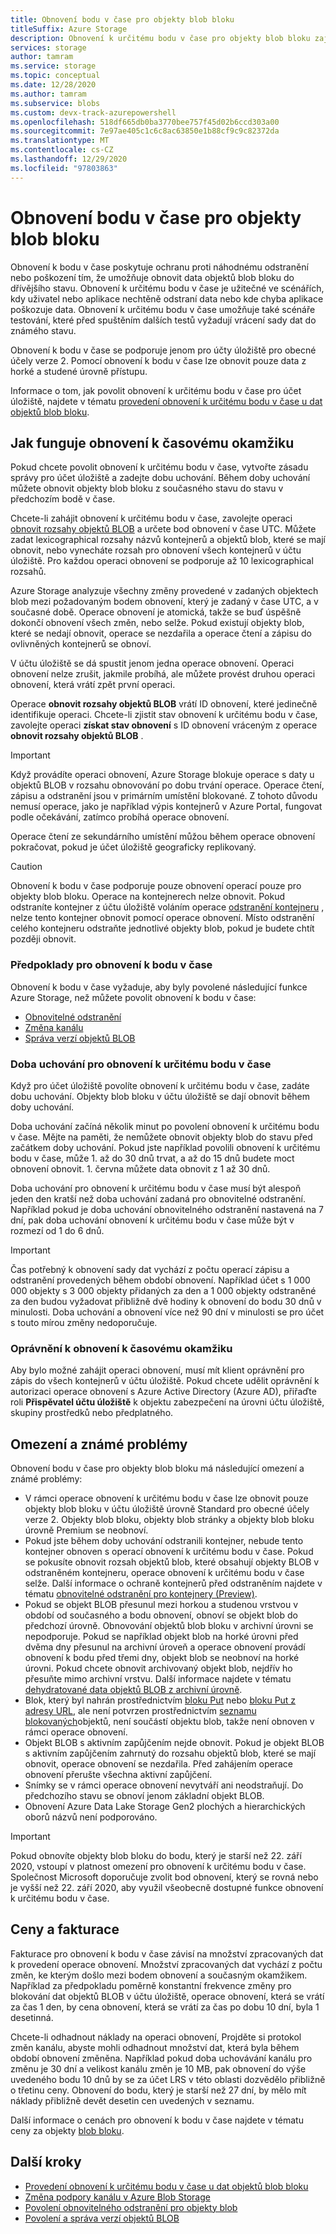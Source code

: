 ```yaml
---
title: Obnovení bodu v čase pro objekty blob bloku
titleSuffix: Azure Storage
description: Obnovení k určitému bodu v čase pro objekty blob bloku zajišťuje ochranu proti náhodnému odstranění nebo poškození tím, že vám umožní obnovit účet úložiště do předchozího stavu v daném časovém okamžiku.
services: storage
author: tamram
ms.service: storage
ms.topic: conceptual
ms.date: 12/28/2020
ms.author: tamram
ms.subservice: blobs
ms.custom: devx-track-azurepowershell
ms.openlocfilehash: 518df665db0ba3770bee757f45d02b6ccd303a00
ms.sourcegitcommit: 7e97ae405c1c6c8ac63850e1b88cf9c9c82372da
ms.translationtype: MT
ms.contentlocale: cs-CZ
ms.lasthandoff: 12/29/2020
ms.locfileid: "97803863"
---
```

# <a name="point-in-time-restore-for-block-blobs"></a>Obnovení bodu v čase pro objekty blob bloku

Obnovení k bodu v čase poskytuje ochranu proti náhodnému odstranění nebo poškození tím, že umožňuje obnovit data objektů blob bloku do dřívějšího stavu. Obnovení k určitému bodu v čase je užitečné ve scénářích, kdy uživatel nebo aplikace nechtěně odstraní data nebo kde chyba aplikace poškozuje data. Obnovení k určitému bodu v čase umožňuje také scénáře testování, které před spuštěním dalších testů vyžadují vrácení sady dat do známého stavu.

Obnovení k bodu v čase se podporuje jenom pro účty úložiště pro obecné účely verze 2. Pomocí obnovení k bodu v čase lze obnovit pouze data z horké a studené úrovně přístupu.

Informace o tom, jak povolit obnovení k určitému bodu v čase pro účet úložiště, najdete v tématu [provedení obnovení k určitému bodu v čase u dat objektů blob bloku](point-in-time-restore-manage.md).

## <a name="how-point-in-time-restore-works"></a>Jak funguje obnovení k časovému okamžiku

Pokud chcete povolit obnovení k určitému bodu v čase, vytvořte zásadu správy pro účet úložiště a zadejte dobu uchování. Během doby uchování můžete obnovit objekty blob bloku z současného stavu do stavu v předchozím bodě v čase.

Chcete-li zahájit obnovení k určitému bodu v čase, zavolejte operaci [obnovit rozsahy objektů BLOB](/rest/api/storagerp/storageaccounts/restoreblobranges) a určete bod obnovení v čase UTC. Můžete zadat lexicographical rozsahy názvů kontejnerů a objektů blob, které se mají obnovit, nebo vynecháte rozsah pro obnovení všech kontejnerů v účtu úložiště. Pro každou operaci obnovení se podporuje až 10 lexicographical rozsahů.

Azure Storage analyzuje všechny změny provedené v zadaných objektech blob mezi požadovaným bodem obnovení, který je zadaný v čase UTC, a v současné době. Operace obnovení je atomická, takže se buď úspěšně dokončí obnovení všech změn, nebo selže. Pokud existují objekty blob, které se nedají obnovit, operace se nezdařila a operace čtení a zápisu do ovlivněných kontejnerů se obnoví.

V účtu úložiště se dá spustit jenom jedna operace obnovení. Operaci obnovení nelze zrušit, jakmile probíhá, ale můžete provést druhou operaci obnovení, která vrátí zpět první operaci.

Operace **obnovit rozsahy objektů BLOB** vrátí ID obnovení, které jedinečně identifikuje operaci. Chcete-li zjistit stav obnovení k určitému bodu v čase, zavolejte operaci **získat stav obnovení** s ID obnovení vráceným z operace **obnovit rozsahy objektů BLOB** .

> [!IMPORTANT]
> Když provádíte operaci obnovení, Azure Storage blokuje operace s daty u objektů BLOB v rozsahu obnovování po dobu trvání operace. Operace čtení, zápisu a odstranění jsou v primárním umístění blokované. Z tohoto důvodu nemusí operace, jako je například výpis kontejnerů v Azure Portal, fungovat podle očekávání, zatímco probíhá operace obnovení.
>
> Operace čtení ze sekundárního umístění můžou během operace obnovení pokračovat, pokud je účet úložiště geograficky replikovaný.

> [!CAUTION]
> Obnovení k bodu v čase podporuje pouze obnovení operací pouze pro objekty blob bloku. Operace na kontejnerech nelze obnovit. Pokud odstraníte kontejner z účtu úložiště voláním operace [odstranění kontejneru](/rest/api/storageservices/delete-container) , nelze tento kontejner obnovit pomocí operace obnovení. Místo odstranění celého kontejneru odstraňte jednotlivé objekty blob, pokud je budete chtít později obnovit.

### <a name="prerequisites-for-point-in-time-restore"></a>Předpoklady pro obnovení k bodu v čase

Obnovení k bodu v čase vyžaduje, aby byly povolené následující funkce Azure Storage, než můžete povolit obnovení k bodu v čase:

- [Obnovitelné odstranění](./soft-delete-blob-overview.md)
- [Změna kanálu](storage-blob-change-feed.md)
- [Správa verzí objektů BLOB](versioning-overview.md)

### <a name="retention-period-for-point-in-time-restore"></a>Doba uchování pro obnovení k určitému bodu v čase

Když pro účet úložiště povolíte obnovení k určitému bodu v čase, zadáte dobu uchování. Objekty blob bloku v účtu úložiště se dají obnovit během doby uchování.

Doba uchování začíná několik minut po povolení obnovení k určitému bodu v čase. Mějte na paměti, že nemůžete obnovit objekty blob do stavu před začátkem doby uchování. Pokud jste například povolili obnovení k určitému bodu v čase, může 1. až do 30 dnů trvat, a až do 15 dnů budete moct obnovení obnovit. 1. června můžete data obnovit z 1 až 30 dnů.

Doba uchování pro obnovení k určitému bodu v čase musí být alespoň jeden den kratší než doba uchování zadaná pro obnovitelné odstranění. Například pokud je doba uchování obnovitelného odstranění nastavená na 7 dní, pak doba uchování obnovení k určitému bodu v čase může být v rozmezí od 1 do 6 dnů.

> [!IMPORTANT]
> Čas potřebný k obnovení sady dat vychází z počtu operací zápisu a odstranění provedených během období obnovení. Například účet s 1 000 000 objekty s 3 000 objekty přidaných za den a 1 000 objekty odstraněné za den budou vyžadovat přibližně dvě hodiny k obnovení do bodu 30 dnů v minulosti. Doba uchování a obnovení více než 90 dní v minulosti se pro účet s touto mírou změny nedoporučuje.

### <a name="permissions-for-point-in-time-restore"></a>Oprávnění k obnovení k časovému okamžiku

Aby bylo možné zahájit operaci obnovení, musí mít klient oprávnění pro zápis do všech kontejnerů v účtu úložiště. Pokud chcete udělit oprávnění k autorizaci operace obnovení s Azure Active Directory (Azure AD), přiřaďte roli **Přispěvatel účtu úložiště** k objektu zabezpečení na úrovni účtu úložiště, skupiny prostředků nebo předplatného.

## <a name="limitations-and-known-issues"></a>Omezení a známé problémy

Obnovení bodu v čase pro objekty blob bloku má následující omezení a známé problémy:

- V rámci operace obnovení k určitému bodu v čase lze obnovit pouze objekty blob bloku v účtu úložiště úrovně Standard pro obecné účely verze 2. Objekty blob bloku, objekty blob stránky a objekty blob bloku úrovně Premium se neobnoví. 
- Pokud jste během doby uchování odstranili kontejner, nebude tento kontejner obnoven s operací obnovení k určitému bodu v čase. Pokud se pokusíte obnovit rozsah objektů blob, které obsahují objekty BLOB v odstraněném kontejneru, operace obnovení k určitému bodu v čase selže. Další informace o ochraně kontejnerů před odstraněním najdete v tématu [obnovitelné odstranění pro kontejnery (Preview)](soft-delete-container-overview.md).
- Pokud se objekt BLOB přesunul mezi horkou a studenou vrstvou v období od současného a bodu obnovení, obnoví se objekt blob do předchozí úrovně. Obnovování objektů blob bloku v archivní úrovni se nepodporuje. Pokud se například objekt blob na horké úrovni před dvěma dny přesunul na archivní úroveň a operace obnovení provádí obnovení k bodu před třemi dny, objekt blob se neobnoví na horké úrovni. Pokud chcete obnovit archivovaný objekt blob, nejdřív ho přesuňte mimo archivní vrstvu. Další informace najdete v tématu [dehydratované data objektů BLOB z archivní úrovně](storage-blob-rehydration.md).
- Blok, který byl nahrán prostřednictvím [bloku Put](/rest/api/storageservices/put-block) nebo [bloku Put z adresy URL](/rest/api/storageservices/put-block-from-url), ale není potvrzen prostřednictvím [seznamu blokovaných](/rest/api/storageservices/put-block-list)objektů, není součástí objektu blob, takže není obnoven v rámci operace obnovení.
- Objekt BLOB s aktivním zapůjčením nejde obnovit. Pokud je objekt BLOB s aktivním zapůjčením zahrnutý do rozsahu objektů blob, které se mají obnovit, operace obnovení se nezdařila. Před zahájením operace obnovení přerušte všechna aktivní zapůjčení.
- Snímky se v rámci operace obnovení nevytváří ani neodstraňují. Do předchozího stavu se obnoví jenom základní objekt BLOB.
- Obnovení Azure Data Lake Storage Gen2 plochých a hierarchických oborů názvů není podporováno.

> [!IMPORTANT]
> Pokud obnovíte objekty blob bloku do bodu, který je starší než 22. září 2020, vstoupí v platnost omezení pro obnovení k určitému bodu v čase. Společnost Microsoft doporučuje zvolit bod obnovení, který se rovná nebo je vyšší než 22. září 2020, aby využil všeobecně dostupné funkce obnovení k určitému bodu v čase.

## <a name="pricing-and-billing"></a>Ceny a fakturace

Fakturace pro obnovení k bodu v čase závisí na množství zpracovaných dat k provedení operace obnovení. Množství zpracovaných dat vychází z počtu změn, ke kterým došlo mezi bodem obnovení a současným okamžikem. Například za předpokladu poměrně konstantní frekvence změny pro blokování dat objektů BLOB v účtu úložiště, operace obnovení, která se vrátí za čas 1 den, by cena obnovení, která se vrátí za čas po dobu 10 dní, byla 1 desetinná.

Chcete-li odhadnout náklady na operaci obnovení, Projděte si protokol změn kanálu, abyste mohli odhadnout množství dat, která byla během období obnovení změněna. Například pokud doba uchovávání kanálu pro změnu je 30 dní a velikost kanálu změn je 10 MB, pak obnovení do výše uvedeného bodu 10 dnů by se za účet LRS v této oblasti dozvědělo přibližně o třetinu ceny. Obnovení do bodu, který je starší než 27 dní, by mělo mít náklady přibližně devět desetin cen uvedených v seznamu.

Další informace o cenách pro obnovení k bodu v čase najdete v tématu ceny za objekty [blob bloku](https://azure.microsoft.com/pricing/details/storage/blobs/).

## <a name="next-steps"></a>Další kroky

- [Provedení obnovení k určitému bodu v čase u dat objektů blob bloku](point-in-time-restore-manage.md)
- [Změna podpory kanálu v Azure Blob Storage](storage-blob-change-feed.md)
- [Povolení obnovitelného odstranění pro objekty blob](./soft-delete-blob-enable.md)
- [Povolení a správa verzí objektů BLOB](versioning-enable.md)
